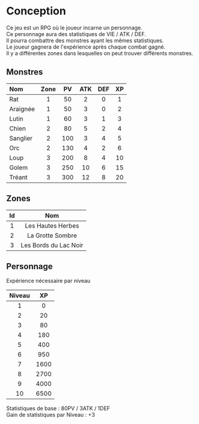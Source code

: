 # Conception

Ce jeu est un RPG où le joueur incarne un personnage.  
Ce personnage aura des statistiques de VIE / ATK / DEF.  
Il pourra combattre des monstres ayant les mêmes statistiques.  
Le joueur gagnera de l'expérience après chaque combat gagné.  
Il y a différentes zones dans lesquelles on peut trouver différents monstres.  

## Monstres

| Nom       | Zone | PV  | ATK | DEF | XP |
|:----------|:----:|:---:|:---:|:---:|:--:|
| Rat       |   1  | 50  |  2  |  0  |  1 |
| Araignée  |   1  | 50  |  3  |  0  |  2 |
| Lutin     |   1  | 60  |  3  |  1  |  3 |
| Chien     |   2  | 80  |  5  |  2  |  4 |
| Sanglier  |   2  | 100 |  3  |  4  |  5 |
| Orc       |   2  | 130 |  4  |  2  |  6 |
| Loup      |   3  | 200 |  8  |  4  | 10 |
| Golem     |   3  | 250 | 10  |  6  | 15 |
| Tréant    |   3  | 300 | 12  |  8  | 20 |

## Zones

| Id |           Nom         |
|:--:|:---------------------:|
| 1  |   Les Hautes Herbes   |
| 2  |   La Grotte Sombre    |
| 3  | Les Bords du Lac Noir |


## Personnage

Expérience nécessaire par niveau


| Niveau |  XP  |
|:------:|:----:|
|   1    |    0 |
|   2    |   20 |
|   3    |   80 |
|   4    |  180 |
|   5    |  400 |
|   6    |  950 |
|   7    | 1600 |
|   8    | 2700 |
|   9    | 4000 |
|   10   | 6500 | 

Statistiques de base : 80PV / 3ATK / 1DEF  
Gain de statistiques par Niveau : +3  
